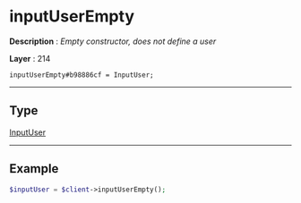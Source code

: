 # inputUserEmpty

**Description** : *Empty constructor, does not define a user*

**Layer** : 214

```tl
inputUserEmpty#b98886cf = InputUser;
```

---

## Type

[InputUser](type/InputUser)

---

## Example

```php
$inputUser = $client->inputUserEmpty();
```
